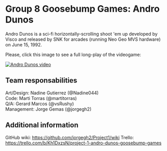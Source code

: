 # Group 8 Goosebump Games: Andro Dunos
Andro Dunos is a sci-fi horizontally-scrolling shoot 'em up developed by Visco and released by SNK for arcades (running Neo Geo MVS hardware) on June 15, 1992.

Please, click this image to see a full long-play of the videogame:

[![Andro Dunos video](https://github.com/jorgegh2/Project1/blob/master/docs/User_Interface/0005.png)](https://www.youtube.com/embed/iQOrXlf34es)

## Team responsabilities
Art/Design: Nadine Gutierrez (@Nadine044)    
Code: Marti Torras (@martitorras)    
Q/A: Gerard Marcos (@vsRushy)    
Management: Jorge Gemas (@jorgegh2)

## Additional information
GitHub wiki: https://github.com/jorgegh2/Project1/wiki
Trello: https://trello.com/b/Kh1DxzsN/project-1-andro-dunos-goosebump-games
